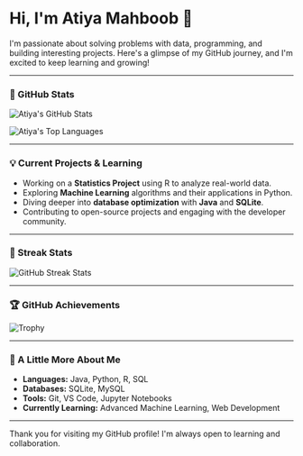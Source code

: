 # Hi, I'm Atiya Mahboob 👋

I'm passionate about solving problems with data, programming, and building interesting projects. Here's a glimpse of my GitHub journey, and I'm excited to keep learning and growing!

---

### 🚀 GitHub Stats

![Atiya's GitHub Stats](https://github-readme-stats.vercel.app/api?username=atiya16384&show_icons=true&theme=tokyonight)

![Atiya's Top Languages](https://github-readme-stats.vercel.app/api/top-langs/?username=atiya16384&layout=compact&theme=tokyonight)

---

### 💡 Current Projects & Learning

- Working on a **Statistics Project** using R to analyze real-world data.
- Exploring **Machine Learning** algorithms and their applications in Python.
- Diving deeper into **database optimization** with **Java** and **SQLite**.
- Contributing to open-source projects and engaging with the developer community.

---

### 🎉 Streak Stats

![GitHub Streak Stats](https://github-readme-streak-stats.herokuapp.com/?user=atiya16384&theme=tokyonight)

---

### 🏆 GitHub Achievements

![Trophy](https://github-profile-trophy.vercel.app/?username=atiya16384&theme=onedark)

---

### 🌟 A Little More About Me

- **Languages:** Java, Python, R, SQL
- **Databases:** SQLite, MySQL
- **Tools:** Git, VS Code, Jupyter Notebooks
- **Currently Learning:** Advanced Machine Learning, Web Development

---

Thank you for visiting my GitHub profile! I'm always open to learning and collaboration.

